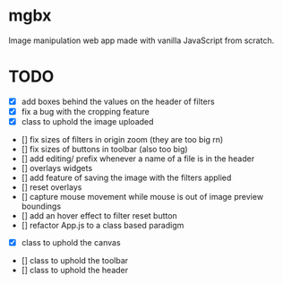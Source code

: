 # mgbx

Image manipulation web app made with vanilla JavaScript from scratch.

# TODO

- [x] add boxes behind the values on the header of filters
- [x] fix a bug with the cropping feature
- [x] class to uphold the image uploaded
- [] fix sizes of filters in origin zoom (they are too big rn)
- [] fix sizes of buttons in toolbar (also too big)
- [] add editing/ prefix whenever a name of a file is in the header
- [] overlays widgets
- [] add feature of saving the image with the filters applied
- [] reset overlays
- [] capture mouse movement while mouse is out of image preview boundings
- [] add an hover effect to filter reset button
- [] refactor App.js to a class based paradigm
- [x] class to uphold the canvas
- [] class to uphold the toolbar
- [] class to uphold the header

